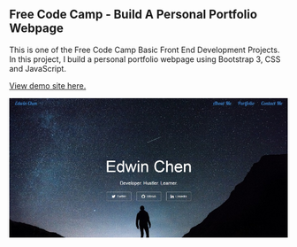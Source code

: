 ## Free Code Camp - Build A Personal Portfolio Webpage

This is one of the Free Code Camp Basic Front End Development Projects. In this project, I build a personal portfolio webpage using Bootstrap 3, CSS and JavaScript.

[View demo site here.](https://webdevtuts.github.io/freecodecamp_personal_portfolio/)

![Preview](screenshot.jpg)
